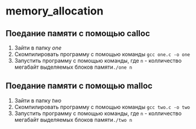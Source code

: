 # memory_allocation

## Поедание памяти с помощью calloc

1. Зайти в папку *one*
2. Скомпилировать программу с помощью команды ```gcc one.c -o one```
3. Запустить программу с помощью команды, где `n` - колличество мегабайт выделяемых блоков памяти```./one n```

## Поедание памяти с помощью malloc

1. Зайти в папку *two*
2. Скомпилировать программу с помощью команды ```gcc two.c -o two```
3. Запустить программу с помощью команды, где `n` - колличество мегабайт выделяемых блоков памяти```./two n```
